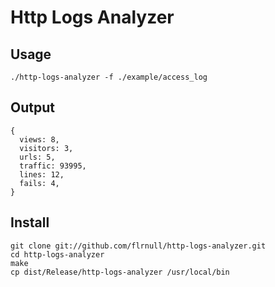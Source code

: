 Http Logs Analyzer
=====

Usage
-----

```shell
./http-logs-analyzer -f ./example/access_log
```

Output
------

```shell
{
  views: 8,
  visitors: 3,
  urls: 5,
  traffic: 93995,
  lines: 12,
  fails: 4,
}
```

Install
-------

```shell
git clone git://github.com/flrnull/http-logs-analyzer.git
cd http-logs-analyzer
make
cp dist/Release/http-logs-analyzer /usr/local/bin
```